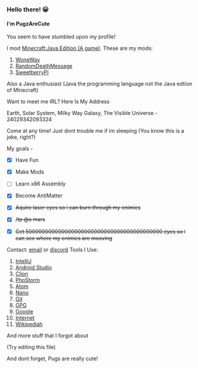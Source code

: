 
### Hello there! 😀

#### I'm PugzAreCute

You seem to have stumbled upon my profile!

I mod [Minecraft:Java Edition (A game)](https://www.minecraft.net/). These are my mods:

 1. [WoneWay](https://www.curseforge.com/minecraft/mc-mods/woneway)
 2. [RandomDeathMessage](https://www.curseforge.com/minecraft/mc-mods/randomdeathmessage)
 4. [SweetberryPi](https://www.curseforge.com/minecraft/mc-mods/sweetberrypi)

Also a Java enthusiast (Java the programming language not the Java edtion of Minecraft)

Want to meet me IRL? Here Is My Address

Earth, Solar System, Milky Way Galaxy, The Visible Universe - 24029342093324

Come at any time! Just dont trouble me if im sleeping (You know this is a joke, right?)

My goals - 

 - [x] Have Fun
 - [x] Make Mods
 - [ ] Learn x86 Assembly
 - [x] Become AntiMatter
 - [x] ~~Aquire laser eyes so i can burn through my enimies~~
 - [x] ~~/tp @s mars~~ 
 - [x] ~~Get 500000000000000000000000000000000000000000 eyes so i can see where my enimies are mooving~~


Contact: [email](https://pugzarecute.com/contact) or [discord](https://discord.gg/geNRqMu5XW)
Tools I Use:
 1. [IntelliJ](https://www.jetbrains.com/idea/)
 3. [Android Studio](https://developer.android.com/studio)
 11. [Clion](https://www.jetbrains.com/clion/)
 68. [PhpStorm](https://www.jetbrains.com/phpstorm/)
 732. [Atom](https://atom.io/)
 908. [Nano](https://www.nano-editor.org/)
 1029. [Git](https://git-scm.com/)
 91010. [GPG](https://gnupg.org/)
 1331. [Google](https://www.google.com/)
 1012. [Internet](https://en.wikipedia.org/wiki/Internet)
 1023. [Wikipediah](https://en.wikipedia.org)
 
 And more stuff that I forgot about

(Try editing this file)

And dont forget, Pugs are really cute!
